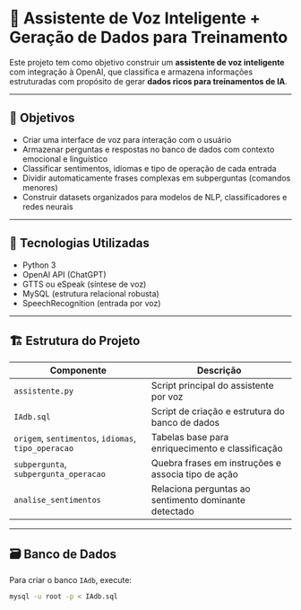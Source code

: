 # 🤖 Assistente de Voz Inteligente + Geração de Dados para Treinamento

Este projeto tem como objetivo construir um **assistente de voz inteligente** com integração à OpenAI, que classifica e armazena informações estruturadas com propósito de gerar **dados ricos para treinamentos de IA**.

---

## 🎯 Objetivos

- Criar uma interface de voz para interação com o usuário
- Armazenar perguntas e respostas no banco de dados com contexto emocional e linguístico
- Classificar sentimentos, idiomas e tipo de operação de cada entrada
- Dividir automaticamente frases complexas em subperguntas (comandos menores)
- Construir datasets organizados para modelos de NLP, classificadores e redes neurais

---

## 🧠 Tecnologias Utilizadas

- Python 3
- OpenAI API (ChatGPT)
- GTTS ou eSpeak (síntese de voz)
- MySQL (estrutura relacional robusta)
- SpeechRecognition (entrada por voz)

---

## 🏗️ Estrutura do Projeto

| Componente              | Descrição                                                                 |
|-------------------------|---------------------------------------------------------------------------|
| `assistente.py`         | Script principal do assistente por voz                                   |
| `IAdb.sql`              | Script de criação e estrutura do banco de dados                          |
| `origem`, `sentimentos`, `idiomas`, `tipo_operacao` | Tabelas base para enriquecimento e classificação |
| `subpergunta`, `subpergunta_operacao` | Quebra frases em instruções e associa tipo de ação |
| `analise_sentimentos`   | Relaciona perguntas ao sentimento dominante detectado                    |

---

## 🗃️ Banco de Dados

Para criar o banco `IAdb`, execute:

```bash
mysql -u root -p < IAdb.sql
